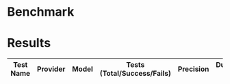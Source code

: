 # Benchmark


# Results

| Test Name | Provider | Model | Tests (Total/Success/Fails) | Precision | Duration (s) |
| --- | --- | --- | --- | --- | --- |
